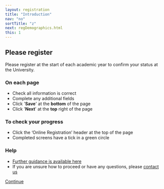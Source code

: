 ```yaml
---
layout: registration
title: "Introduction"
nav: "no"
sortTitle: "z"
next: regDemographics.html
this: 1
---
```


## Please register

Please register at the start of each academic year to confirm your status at the University.

### On each page

- Check all information is correct
- Complete any additional fields
- Click '**Save**' at the **bottom** of the page
- Click '**Next**' at the **top** right of the page

### To check your progress

- Click the ‘Online Registration’ header at the top of the page
- Completed screens have a tick in a green circle

### Help

- [Further guidance is available here](https://www.nottingham.ac.uk/studentservices/servicedetails/registration/registration.aspx)
- If you are unsure how to proceed or have any questions, please [contact us](https://www.nottingham.ac.uk/studentservices/servicedetails/registration/registration.aspx)


<div id="buttons">
  <a class="btn btn-primary" type="submit" href="{{page.next}}">Continue</a>
</div>
